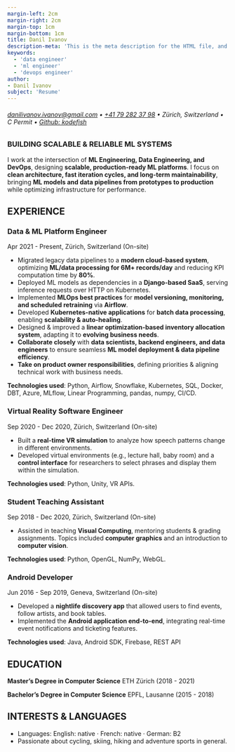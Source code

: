 ```yaml
---
margin-left: 2cm
margin-right: 2cm
margin-top: 1cm
margin-bottom: 1cm
title: Danil Ivanov
description-meta: 'This is the meta description for the HTML file, and one day the PDF file, for better SEO?'
keywords:
  - 'data engineer'
  - 'ml engineer'
  - 'devops engineer'
author:
- Danil Ivanov
subject: 'Resume'
---
```

###### [danilivanov.ivanov@gmail.com](mailto:danilivanov.ivanov@gmail.com) • [+41 79 282 37 98](tel:+41792823798) • Zürich, Switzerland • C Permit • [Github: kodefish](https://github.com/kodefish)


### BUILDING SCALABLE & RELIABLE ML SYSTEMS
I work at the intersection of **ML Engineering, Data Engineering, and DevOps**, designing **scalable, production-ready ML platforms**. I focus on **clean architecture, fast iteration cycles, and long-term maintainability**, bringing **ML models and data pipelines from prototypes to production** while optimizing infrastructure for performance.

## EXPERIENCE
### Data & ML Platform Engineer
Apr 2021 - Present, Zürich, Switzerland (On-site)

- Migrated legacy data pipelines to a **modern cloud-based system**, optimizing **ML/data processing for 6M+ records/day** and reducing KPI computation time by **80%**.
- Deployed ML models as dependencies in a **Django-based SaaS**, serving inference requests over HTTP on Kubernetes.
- Implemented **MLOps best practices** for **model versioning, monitoring, and scheduled retraining** via **Airflow**.
- Developed **Kubernetes-native applications** for **batch data processing**, enabling **scalability & auto-healing**.
- Designed & improved a **linear optimization-based inventory allocation system**, adapting it to **evolving business needs**.
- **Collaborate closely** with **data scientists, backend engineers, and data engineers** to ensure seamless **ML model deployment & data pipeline efficiency**.
- **Take on product owner responsibilities**, defining priorities & aligning technical work with business needs.

**Technologies used**: Python, Airflow, Snowflake, Kubernetes, SQL, Docker, DBT, Azure, MLflow, Linear Programming, pandas, numpy, CI/CD.

### Virtual Reality Software Engineer
Sep 2020 - Dec 2020, Zürich, Switzerland (On-site)

- Built a **real-time VR simulation** to analyze how speech patterns change in different environments.
- Developed virtual environments (e.g., lecture hall, baby room) and a **control interface** for researchers to select phrases and display them within the simulation.

**Technologies used**: Python, Unity, VR APIs.

### Student Teaching Assistant
Sep 2018 - Dec 2020, Zürich, Switzerland (On-site)

- Assisted in teaching **Visual Computing**, mentoring students & grading assignments. Topics included **computer graphics** and an introduction to **computer vision**.

**Technologies used**: Python, OpenGL, NumPy, WebGL.

### Android Developer
Jun 2016 - Sep 2019, Geneva, Switzerland (On-site)

- Developed a **nightlife discovery app** that allowed users to find events, follow artists, and book tables.
- Implemented the **Android application end-to-end**, integrating real-time event notifications and ticketing features.

**Technologies used**: Java, Android SDK, Firebase, REST API

## EDUCATION
**Master’s Degree in Computer Science** ETH Zürich (2018 - 2021)

**Bachelor’s Degree in Computer Science** EPFL, Lausanne (2015 - 2018)

## INTERESTS & LANGUAGES
- Languages: English: native · French: native · German: B2
- Passionate about cycling, skiing, hiking and adventure sports in general.
